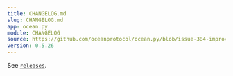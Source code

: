 ```yaml
---
title: CHANGELOG.md
slug: CHANGELOG.md
app: ocean.py
module: CHANGELOG
source: https://github.com/oceanprotocol/ocean.py/blob/issue-384-improve-docs/CHANGELOG.md
version: 0.5.26
---
```

<!--
Copyright 2021 Ocean Protocol Foundation
SPDX-License-Identifier: Apache-2.0
-->
See [`releases`](https://github.com/oceanprotocol/ocean.py/releases).

